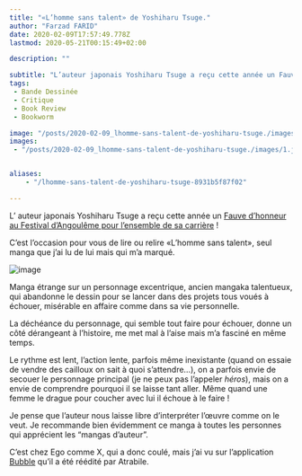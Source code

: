 ```yaml
---
title: "«L’homme sans talent» de Yoshiharu Tsuge."
author: "Farzad FARID"
date: 2020-02-09T17:57:49.778Z
lastmod: 2020-05-21T00:15:49+02:00

description: ""

subtitle: "L’auteur japonais Yoshiharu Tsuge a reçu cette année un Fauve d’honneur au Festival d’Angoulême pour l’ensemble de sa carrière !"
tags:
 - Bande Dessinée
 - Critique
 - Book Review
 - Bookworm

image: "/posts/2020-02-09_lhomme-sans-talent-de-yoshiharu-tsuge./images/1.jpeg" 
images:
 - "/posts/2020-02-09_lhomme-sans-talent-de-yoshiharu-tsuge./images/1.jpeg"


aliases:
    - "/lhomme-sans-talent-de-yoshiharu-tsuge-8931b5f87f02"

---
```


L’
auteur japonais Yoshiharu Tsuge a reçu cette année un [Fauve d’honneur au Festival d’Angoulême pour l’ensemble de sa carrière](https://www.franceculture.fr/emissions/le-rayon-bd/yoshiharu-tsuge-la-revolution-du-manga) !

C’est l’occasion pour vous de lire ou relire «L’homme sans talent», seul manga que j’ai lu de lui mais qui m’a marqué.




![image](/posts/2020-02-09_lhomme-sans-talent-de-yoshiharu-tsuge./images/1.jpeg#layoutTextWidth)



Manga étrange sur un personnage excentrique, ancien mangaka talentueux, qui abandonne le dessin pour se lancer dans des projets tous voués à échouer, misérable en affaire comme dans sa vie personnelle.

La déchéance du personnage, qui semble tout faire pour échouer, donne un côté dérangeant à l’histoire, me met mal à l’aise mais m’a fasciné en même temps.

Le rythme est lent, l’action lente, parfois même inexistante (quand on essaie de vendre des cailloux on sait à quoi s’attendre…), on a parfois envie de secouer le personnage principal (je ne peux pas l’appeler _héros_), mais on a envie de comprendre pourquoi il se laisse tant aller. Même quand une femme le drague pour coucher avec lui il échoue à le faire !

Je pense que l’auteur nous laisse libre d’interpréter l’œuvre comme on le veut. Je recommande bien évidemment ce manga à toutes les personnes qui apprécient les “mangas d’auteur”.

C’est chez Ego comme X, qui a donc coulé, mais j’ai vu sur l’application [Bubble](https://www.appbubble.co/) qu’il a été réédité par Atrabile.
